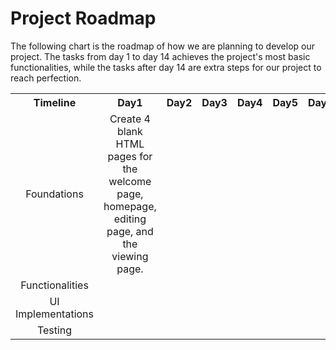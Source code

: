 # Project Roadmap #
The following chart is the roadmap of how we are planning to develop our project. The tasks from day 1 to day 14 achieves the project's most basic functionalities, while the tasks after day 14 are extra steps for our project to reach perfection.
<table>
    <tr>
      <th align=center width=150>Timeline</th>
      <th align=center>Day1</th>
      <th align=center>Day2</th> 
      <th align=center>Day3</th>
      <th align=center>Day4</th>
      <th align=center>Day5</th>
      <th align=center>Day6</th> 
      <th align=center>Day7</th>
      <th align=center>Day8</th>
      <th align=center>Day9</th>
      <th align=center>Day10</th>
      <th align=center>Day11</th>
      <th align=center>Day12</th>
      <th align=center>Day13</th>
      <th align=center>Day14</th>
      <th align=center>|</th>
      <th align=center>Day15</th>
      <th align=center>Day16</th>
      <th align=center>Day17</th>
      <th align=center>Day18</th>
      <th align=center>Day19</th>
      <th align=center>Day20</th>
      <th align=center>Day21</th>
    </tr>
    <tr>
      <td align=center>Foundations</td>
      <!--Day1--> <td align=center>Create 4 blank HTML pages for the welcome page, homepage, editing page, and the viewing page.</td>
      <!--Day2--> <td align=center></td>
      <!--Day3--> <td align=center></td>
      <!--Day4--> <td align=center></td>
      <!--Day5--> <td align=center></td>
      <!--Day6--> <td align=center></td>
      <!--Day7--> <td align=center></td>
      <!--Day8--> <td align=center></td>
      <!--Day9--> <td align=center></td>
      <!--Day10--> <td align=center></td>
      <!--Day11--> <td align=center></td>
      <!--Day12--> <td align=center></td>
      <!--Day13--> <td align=center></td>
      <!--Day14--> <td align=center></td>
      <td align=center>|</td>
      <!--Day15--> <td align=center></td>
      <!--Day16--> <td align=center></td>
      <!--Day17--> <td align=center></td>
      <!--Day18--> <td align=center></td>
      <!--Day19--> <td align=center></td>
      <!--Day20--> <td align=center></td>
      <!--Day21--> <td align=center></td>
    </tr>
    <tr>
      <td align=center>Functionalities</td>
      <!--Day1--> <td align=center></td>
      <!--Day2--> <td align=center></td>
      <!--Day3--> <td align=center></td>
      <!--Day4--> <td align=center></td>
      <!--Day5--> <td align=center></td>
      <!--Day6--> <td align=center></td>
      <!--Day7--> <td align=center></td>
      <!--Day8--> <td align=center></td>
      <!--Day9--> <td align=center></td>
      <!--Day10--> <td align=center></td>
      <!--Day11--> <td align=center></td>
      <!--Day12--> <td align=center></td>
      <!--Day13--> <td align=center></td>
      <!--Day14--> <td align=center></td>
      <td align=center>|</td>
      <!--Day15--> <td align=center></td>
      <!--Day16--> <td align=center></td>
      <!--Day17--> <td align=center></td>
      <!--Day18--> <td align=center></td>
      <!--Day19--> <td align=center></td>
      <!--Day20--> <td align=center></td>
      <!--Day21--> <td align=center></td>
    </tr>
    <tr>
      <td align=center>UI Implementations</td>
      <!--Day1--> <td align=center></td>
      <!--Day2--> <td align=center></td>
      <!--Day3--> <td align=center></td>
      <!--Day4--> <td align=center></td>
      <!--Day5--> <td align=center></td>
      <!--Day6--> <td align=center></td>
      <!--Day7--> <td align=center></td>
      <!--Day8--> <td align=center></td>
      <!--Day9--> <td align=center></td>
      <!--Day10--> <td align=center></td>
      <!--Day11--> <td align=center></td>
      <!--Day12--> <td align=center></td>
      <!--Day13--> <td align=center></td>
      <!--Day14--> <td align=center></td>
      <td align=center>|</td>
      <!--Day15--> <td align=center></td>
      <!--Day16--> <td align=center></td>
      <!--Day17--> <td align=center></td>
      <!--Day18--> <td align=center></td>
      <!--Day19--> <td align=center></td>
      <!--Day20--> <td align=center></td>
      <!--Day21--> <td align=center></td>
    </tr>
    <tr>
      <td align=center>Testing</td>
      <!--Day1--> <td align=center></td>
      <!--Day2--> <td align=center></td>
      <!--Day3--> <td align=center></td>
      <!--Day4--> <td align=center></td>
      <!--Day5--> <td align=center></td>
      <!--Day6--> <td align=center></td>
      <!--Day7--> <td align=center></td>
      <!--Day8--> <td align=center></td>
      <!--Day9--> <td align=center></td>
      <!--Day10--> <td align=center></td>
      <!--Day11--> <td align=center></td>
      <!--Day12--> <td align=center></td>
      <!--Day13--> <td align=center></td>
      <!--Day14--> <td align=center></td>
      <td align=center>|</td>
      <!--Day15--> <td align=center></td>
      <!--Day16--> <td align=center></td>
      <!--Day17--> <td align=center></td>
      <!--Day18--> <td align=center></td>
      <!--Day19--> <td align=center></td>
      <!--Day20--> <td align=center></td>
      <!--Day21--> <td align=center></td>
    </tr>
</table>

